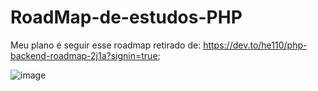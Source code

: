 # RoadMap-de-estudos-PHP
Meu plano é seguir esse roadmap retirado de:
https://dev.to/he110/php-backend-roadmap-2j1a?signin=true;

![image](https://user-images.githubusercontent.com/38821945/175754958-8a62abec-abb9-48e3-a69b-1da0120d6a63.png)

